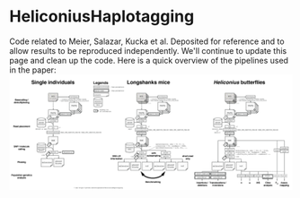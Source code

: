 # HeliconiusHaplotagging
Code related to Meier, Salazar, Kucka et al. Deposited for reference and to allow results to be reproduced independently. We'll continue to update this page and clean up the code.
Here is a quick overview of the pipelines used in the paper:
![Pipeline](SuppFigure_Pipelines.png?raw=true "Analytical pipelines")
